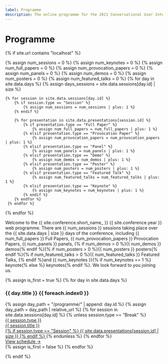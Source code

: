 ```yaml
---
label: Programme
description: The online programme for the 2021 Conversational User Interfaces conference.
---
```


# Programme

{% if site.url contains "localhost" %}

{% assign num_sessions = 0 %}
{% assign num_keynotes = 0 %}
{% assign num_full_papers = 0 %}
{% assign num_provocation_papers = 0 %}
{% assign num_panels = 0 %}
{% assign num_demos = 0 %}
{% assign num_posters = 0 %}
{% assign num_featured_talks = 0 %}
{% for day in site.data.days %}
    {% assign days_sessions = site.data.sessions[day.id] | size %}
    
    {% for session in site.data.sessions[day.id] %}
        {% if session.type == "Session" %}
            {% assign num_sessions = num_sessions | plus: 1 %}
        {% endif %}
    
        {% for presentation in site.data.presentations[session.id] %}
            {% if presentation.type == "Full Paper" %}
                {% assign num_full_papers = num_full_papers | plus: 1 %}
            {% elsif presentation.type == "Provocation Paper" %}
                {% assign num_provocation_papers = num_provocation_papers | plus: 1 %}
            {% elsif presentation.type == "Panel" %}
                {% assign num_panels = num_panels | plus: 1 %}
            {% elsif presentation.type == "Demo" %}
                {% assign num_demos = num_demos | plus: 1 %}
            {% elsif presentation.type == "Poster" %}
                {% assign num_posters = num_posters | plus: 1 %}
            {% elsif presentation.type == "Featured Talk" %}
                {% assign num_featured_talks = num_featured_talks | plus: 1 %}
            {% elsif presentation.type == "Keynote" %}
                {% assign num_keynotes = num_keynotes | plus: 1 %}
            {% endif %}
        {% endfor %}
     {% endfor %}
{% endfor %}

Welcome to the {{ site.conference.short_name_ }} {{ site.conference.year }} web programme. There are {{ num_sessions }} sessions taking place over the {{ site.data.days | size }} days of the conference, including {{ num_full_papers }} Full Papers, {{ num_provocation_papers }} Provocation Papers, {{ num_panels }} panels, {% if num_demos > 0 %}{{ num_demos }} demos{% endif %}{% if num_posters > 0 %}{{ num_posters }} posters{% endif %}{% if num_featured_talks > 0 %}{{ num_featured_talks }} Featured Talks, {% endif %}and {{ num_keynotes }}{% if num_keynotes == 1 %} keynote{% else %} keynotes{% endif %}. We look forward to you joining us.

<div class="d-flex flex-lg-row flex-column bg-light border rounded">
{% assign is_first = true %}
{% for day in site.data.days %}
    <div class="flex-grow-1 mt-1 mb-2 mr-2 ml-lg-0 ml-2 {% if is_first %}ml-lg-2 mt-lg-1 mt-2{% endif %}" style="flex-basis: 0">
        <div class="d-flex flex-column">
        <h3 class="text-center mt-lg-1">{{ day.title }} {{ foreach.index0  }}</h3>
        <div class="list-group bg-white rounded">
        {% assign day_path = "/programme/" | append: day.id %}
        {% assign day_path = day_path | relative_url %}
        {% for session in site.data.sessions[day.id] %}
            {% unless session.type == "Break" %}
            <a href="{{ day_path }}#session-{{ session.id }}" class="list-group-item list-group-item-action d-flex justify-content-between align-items-center flex-fill small">
                <div class="w-100">
                    <span class="badge badge-secondary mt-1 mr-2 ">{{ session.type }}</span><br>
                    <span>{{ session.title }}</span>
                </div>
                {% if session.type == "Session" %}
                    <span class="badge badge-primary badge-pill">{{ site.data.presentations[session.id] | size }}</span>
                {% endif %}
            </a>
            {% endunless %}
        {% endfor %}
        </div>
        <div class="flex-grow-1"></div>
        <a href="{{ day_path }}" class="align-self-end btn btn-outline-primary btn-lg btn-block mt-3">View schedule &rarr;</a>
        </div>
    </div>
    {% assign is_first = false %}
{% endfor %}

</div>

{% endif %}
